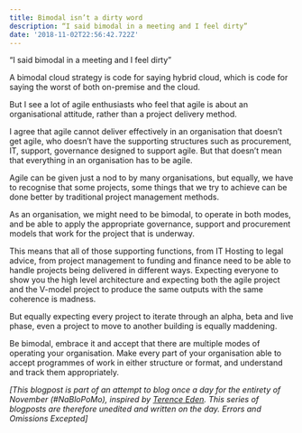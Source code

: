 ```yaml
---
title: Bimodal isn’t a dirty word
description: “I said bimodal in a meeting and I feel dirty”
date: '2018-11-02T22:56:42.722Z'
---
```


“I said bimodal in a meeting and I feel dirty”

A bimodal cloud strategy is code for saying hybrid cloud, which is code for saying the worst of both on-premise and the cloud.

But I see a lot of agile enthusiasts who feel that agile is about an organisational attitude, rather than a project delivery method.

I agree that agile cannot deliver effectively in an organisation that doesn’t get agile, who doesn’t have the supporting structures such as procurement, IT, support, governance designed to support agile. But that doesn’t mean that everything in an organisation has to be agile.

Agile can be given just a nod to by many organisations, but equally, we have to recognise that some projects, some things that we try to achieve can be done better by traditional project management methods.

As an organisation, we might need to be bimodal, to operate in both modes, and be able to apply the appropriate governance, support and procurement models that work for the project that is underway.

This means that all of those supporting functions, from IT Hosting to legal advice, from project management to funding and finance need to be able to handle projects being delivered in different ways. Expecting everyone to show you the high level architecture and expecting both the agile project and the V-model project to produce the same outputs with the same coherence is madness.

But equally expecting every project to iterate through an alpha, beta and live phase, even a project to move to another building is equally maddening.

Be bimodal, embrace it and accept that there are multiple modes of operating your organisation. Make every part of your organisation able to accept programmes of work in either structure or format, and understand and track them appropriately.

_\[This blogpost is part of an attempt to blog once a day for the entirety of November (#NaBloPoMo), inspired by_ [_Terence Eden_](https://medium.com/u/1b3280d2beeb)_. This series of blogposts are therefore unedited and written on the day. Errors and Omissions Excepted\]_
